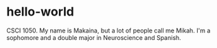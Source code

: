 # hello-world
CSCI 1050.
My name is Makaina, but a lot of people call me Mikah.  I'm a sophomore and a double major in Neuroscience and Spanish.
